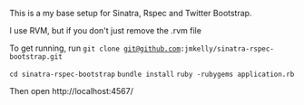 This is a my base setup for Sinatra, Rspec and Twitter Bootstrap.

I use RVM, but if you don't just remove the .rvm file

To get running, run
<code>git clone git@github.com:jmkelly/sinatra-rspec-bootstrap.git</code>

<code>cd sinatra-rspec-bootstrap</code>
<code>bundle install</code>
<code>ruby -rubygems application.rb</code>

Then open http://localhost:4567/
